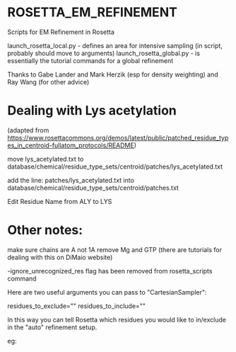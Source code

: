 # ROSETTA_EM_REFINEMENT
Scripts for EM Refinement in Rosetta

launch_rosetta_local.py - defines an area for intensive sampling (in script, probably should move to arguments)
launch_rosetta_global.py - is essentially the tutorial commands for a global refinement

Thanks to Gabe Lander and Mark Herzik (esp for density weighting) and Ray Wang (for other advice)

# Dealing with Lys acetylation
(adapted from https://www.rosettacommons.org/demos/latest/public/patched_residue_types_in_centroid-fullatom_protocols/README)

move lys_acetylated.txt to database/chemical/residue_type_sets/centroid/patches/lys_acetylated.txt

add the line:
patches/lys_acetylated.txt
into
database/chemical/residue_type_sets/centroid/patches.txt

Edit Residue Name from ALY to LYS

# Other notes:
make sure chains are A not 1A
remove Mg and GTP (there are tutorials for dealing with this on DiMaio website)

-ignore_unrecognized_res flag has been removed from rosetta_scripts command

Here are two useful arguments you can pass to "CartesianSampler":

residues_to_exclude=""
residues_to_include=""

In this way you can tell Rosetta which residues you would like to in/exclude in the "auto" refinement setup.

eg:
 <CartesianSampler name="cen5_50" automode_scorecut="-0.5" scorefxn="cen" residues_to_exclude="234A-299A" residues_to_include="400A-415A,422A,499A"
 mcscorefxn="cen" fascorefxn="dens_soft" strategy="auto" fragbias="density"
 rms="%%rms%%" ncycles="200" fullatom="0" bbmove="1" nminsteps="25" temp="4"
 fraglens="7" nfrags="25"/>
